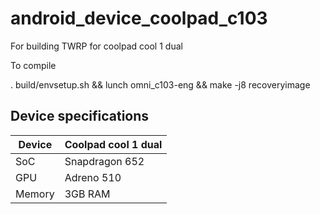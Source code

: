 # android_device_coolpad_c103
For building TWRP for coolpad cool 1 dual

To compile

. build/envsetup.sh && lunch omni_c103-eng && make -j8 recoveryimage


## Device specifications

| Device                  | Coolpad cool 1 dual                                         |
| ----------------------- | :---------------------------------------------------------- |
| SoC                     | Snapdragon 652                                              |
| GPU                     | Adreno 510                                                  |
| Memory                  | 3GB RAM                                                     |